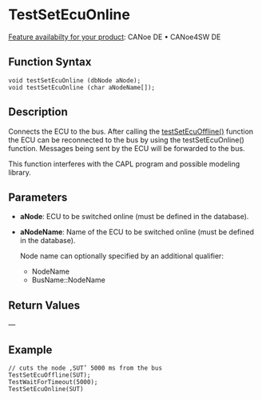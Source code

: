 # TestSetEcuOnline

[Feature availabilty for your product](../../../Shared/FeatureAvailability.md):  CANoe DE • CANoe4SW DE

## Function Syntax

```plaintext
void testSetEcuOnline (dbNode aNode);
void testSetEcuOnline (char aNodeName[]);
```

## Description

Connects the ECU to the bus. After calling the [testSetEcuOffline()](CAPLfunctionTestSetEcuOffline.md) function the ECU can be reconnected to the bus by using the testSetEcuOnline() function. Messages being sent by the ECU will be forwarded to the bus.

This function interferes with the CAPL program and possible modeling library.

## Parameters

- **aNode**: ECU to be switched online (must be defined in the database).
- **aNodeName**: Name of the ECU to be switched online (must be defined in the database).

  Node name can optionally specified by an additional qualifier:
  - NodeName
  - BusName::NodeName

## Return Values

—

## Example

```plaintext
// cuts the node ‚SUT’ 5000 ms from the bus
TestSetEcuOffline(SUT);
TestWaitForTimeout(5000);
TestSetEcuOnline(SUT)
```
